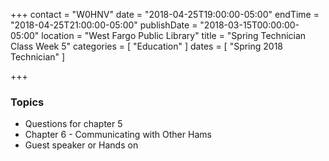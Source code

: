 +++
contact = "W0HNV"
date = "2018-04-25T19:00:00-05:00"
endTime = "2018-04-25T21:00:00-05:00"
publishDate = "2018-03-15T00:00:00-05:00"
location = "West Fargo Public Library"
title = "Spring Technician Class Week 5"
categories = [ "Education" ]
dates = [ "Spring 2018 Technician" ]

+++
### Topics

* Questions for chapter 5
* Chapter 6 - Communicating with Other Hams
* Guest speaker or Hands on
